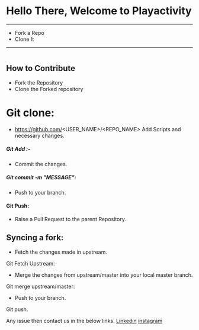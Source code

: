 #  Hello There, Welcome to Playactivity
***
* Fork a Repo
* Clone It

***
<img src="" />

## How to Contribute

* Fork the Repository
* Clone the Forked repository

# Git clone:
 * https://github.com/<USER_NAME>/<REPO_NAME>
Add Scripts and necessary changes.

##### Git Add :-
* Commit the changes.

##### Git commit -m "MESSAGE":
* Push to your branch.

#### Git Push:
* Raise a Pull Request to the parent Repository.

## Syncing a fork:

* Fetch the changes made in upstream.

Git Fetch Upstream:
* Merge the changes from upstream/master into your local master branch.

Git merge upstream/master:
* Push to your branch.

Git push.

Any issue then contact us in the below links.
[Linkedin](https://www.linkedin.com/in/hari-om-kushwaha-6a698a192 "Hari Om")
[instagram](_itzhari__ "Hari Om")
